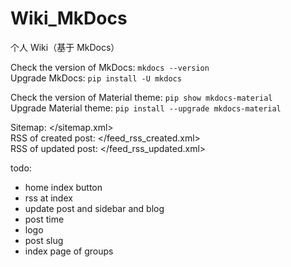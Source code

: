 # Wiki_MkDocs

个人 Wiki（基于 MkDocs）

Check the version of MkDocs: `mkdocs --version`  
Upgrade MkDocs: `pip install -U mkdocs`  

Check the version of Material theme: `pip show mkdocs-material`  
Upgrade Material theme: `pip install --upgrade mkdocs-material`

Sitemap: </sitemap.xml>  
RSS of created post: </feed_rss_created.xml>  
RSS of updated post: </feed_rss_updated.xml>

todo:

- home index button
- rss at index
- update post and sidebar and blog
- post time
- logo
- post slug
- index page of groups